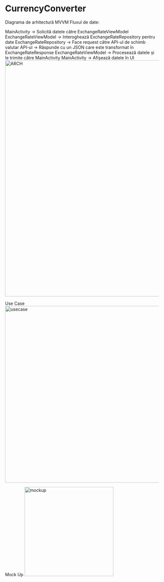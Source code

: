 # CurrencyConverter

Diagrama de arhitectură MVVM
Fluxul de date:

MainActivity → Solicită datele către ExchangeRateViewModel
ExchangeRateViewModel → Interoghează ExchangeRateRepository pentru date
ExchangeRateRepository → Face request către API-ul de schimb valutar
API-ul → Răspunde cu un JSON care este transformat în ExchangeRateResponse
ExchangeRateViewModel → Procesează datele și le trimite către MainActivity
MainActivity → Afișează datele în UI
<img width="770" alt="ARCH" src="https://github.com/user-attachments/assets/32e09f78-b8b2-48cf-a8fb-2675dd4f9c8f" />

Use Case
<img width="576" alt="usecase" src="https://github.com/user-attachments/assets/357cad21-7c5a-477b-bc85-414118642039" />

Mock Up
<img width="291" alt="mockup" src="https://github.com/user-attachments/assets/3e6b154f-dfab-4adf-bb62-936c169fb1a7" />




